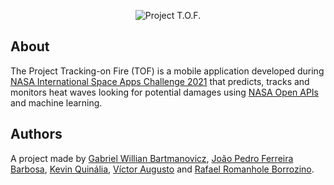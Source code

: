 <p align="center">
  <img alt="Project T.O.F." src="https://user-images.githubusercontent.com/79005271/135700475-5557509d-2260-4a49-9d7e-3dc4e39ce4e5.gif" />
</p>

## About

The Project Tracking-on Fire (TOF) is a mobile application developed during [NASA International Space Apps Challenge 2021](https://www.spaceappschallenge.org/) that predicts, tracks and monitors heat waves looking for potential damages using [NASA Open APIs](https://api.nasa.gov/) and machine learning.

## Authors

A project made by [Gabriel Willian Bartmanovicz](https://github.com/obielwb), [João Pedro Ferreira Barbosa](https://github.com/oJPBarbosa), [Kevin Quinália](https://github.com/keevineeds), [Víctor Augusto](https://github.com/VauP) and [Rafael Romanhole Borrozino](https://github.com/romanhole).
